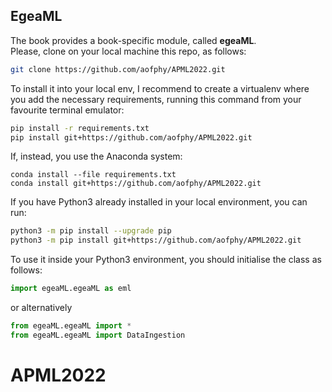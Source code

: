 


## EgeaML
The book provides a book-specific module, called **egeaML**. <br>
Please, clone on your local machine this repo, as follows:
```bash
git clone https://github.com/aofphy/APML2022.git
```
To install it into your local env, I recommend to create a virtualenv where you add the necessary requirements, running this command from your favourite terminal emulator:
```bash
pip install -r requirements.txt
pip install git+https://github.com/aofphy/APML2022.git
```

If, instead, you use the Anaconda system:
```
conda install --file requirements.txt
conda install git+https://github.com/aofphy/APML2022.git
```
If you have Python3 already installed in your local environment, you can run:
```bash
python3 -m pip install --upgrade pip
python3 -m pip install git+https://github.com/aofphy/APML2022.git
```
To use it inside your Python3 environment, you should initialise the class as follows:
```python
import egeaML.egeaML as eml
```
or alternatively
```python
from egeaML.egeaML import *
from egeaML.egeaML import DataIngestion
```

# APML2022
